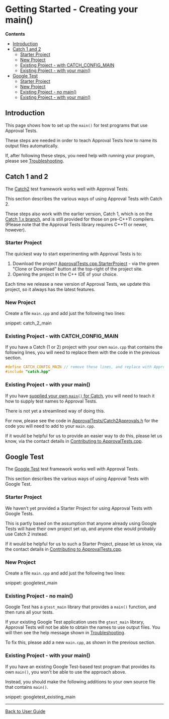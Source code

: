 <a id="top"></a>

# Getting Started - Creating your main()



<!-- START doctoc generated TOC please keep comment here to allow auto update -->
<!-- DON'T EDIT THIS SECTION, INSTEAD RE-RUN doctoc TO UPDATE -->
**Contents**

- [Introduction](#introduction)
- [Catch 1 and 2](#catch-1-and-2)
  - [Starter Project](#starter-project)
  - [New Project](#new-project)
  - [Existing Project - with CATCH_CONFIG_MAIN](#existing-project---with-catch_config_main)
  - [Existing Project - with your main()](#existing-project---with-your-main)
- [Google Test](#google-test)
  - [Starter Project](#starter-project-1)
  - [New Project](#new-project-1)
  - [Existing Project - no main()](#existing-project---no-main)
  - [Existing Project - with your main()](#existing-project---with-your-main-1)

<!-- END doctoc generated TOC please keep comment here to allow auto update -->

## Introduction

This page shows how to set up the `main()` for test programs that use Approval Tests.

These steps are needed in order to teach Approval Tests how to name its output files automatically.

If, after following these steps, you need help with running your program, please see [Troubleshooting](Troubleshooting.md#top).

## Catch 1 and 2

The [Catch2](https://github.com/catchorg/Catch2) test framework works well with Approval Tests.

This section describes the various ways of using Approval Tests with Catch 2.

These steps also work with the earlier version, Catch 1, which is on the [Catch 1.x branch](https://github.com/catchorg/Catch2/tree/Catch1.x), and is still provided for those on pre-C++11 compilers. (Please note that the Approval Tests library requires C++11 or newer, however). 

### Starter Project

The quickest way to start experimenting with Approval Tests is to:

1. Download the project [ApprovalTests.cpp.StarterProject](https://github.com/approvals/ApprovalTests.cpp.StarterProject) - via the green "Clone or Download" button at the top-right of the project site.
2. Opening the project in the C++ IDE of your choice.

Each time we release a new version of Approval Tests, we update this project, so it always has the latest features. 

### New Project

Create a file `main.cpp` and add just the following two lines:

snippet: catch_2_main

### Existing Project - with CATCH_CONFIG_MAIN

If you have a Catch (1 or 2) project with your own `main.cpp` that contains the following lines, you will need to replace them with the code in the previous section.

```cpp
#define CATCH_CONFIG_MAIN // remove these lines, and replace with Approval Tests lines
#include "catch.hpp"
```

### Existing Project - with your main()

If you have [supplied your own `main()` for Catch](https://github.com/catchorg/Catch2/blob/master/docs/own-main.md#top), you will need to teach it how to supply test names to Approval Tests.

There is not yet a streamlined way of doing this.

For now, please see the code in [ApprovalTests/Catch2Approvals.h](../ApprovalTests/Catch2Approvals.h) for the code you will need to add to your `main.cpp`.

If it would be helpful for us to provide an easier way to do this, please let us know, via the contact details in [Contributing to ApprovalTests.cpp](Contributing.md#top). 

## Google Test

The [Google Test](https://github.com/google/googletest) test framework works well with Approval Tests.

This section describes the various ways of using Approval Tests with Google Test.

### Starter Project

We haven't yet provided a Starter Project for using Approval Tests with Google Tests.

This is partly based on the assumption that anyone already using Google Tests will have their own project set up, and anyone else would probably use Catch 2 instead.
 
If it would be helpful for us to such a Starter Project, please let us know, via the contact details in [Contributing to ApprovalTests.cpp](Contributing.md#top). 


### New Project

Create a file `main.cpp` and add just the following two lines:

snippet: googletest_main

### Existing Project - no main()

Google Test has a `gtest_main` library that provides a `main()` function, and then runs all your tests.

If your existing Google Test application uses the `gtest_main` library, Approval Tests will not be able to obtain the names to use output files. You will then see the help message shown in [Troubleshooting](Troubleshooting.md#top).

To fix this, please add a new `main.cpp`, as shown in the previous section.


### Existing Project - with your main()

If you have an existing Google Test-based test program that provides its own `main()`, you won't be able to use the approach above.

Instead, you should make the following additions to your own source file that contains `main()`.  

snippet: googletest_existing_main

---

[Back to User Guide](README.md#top)
